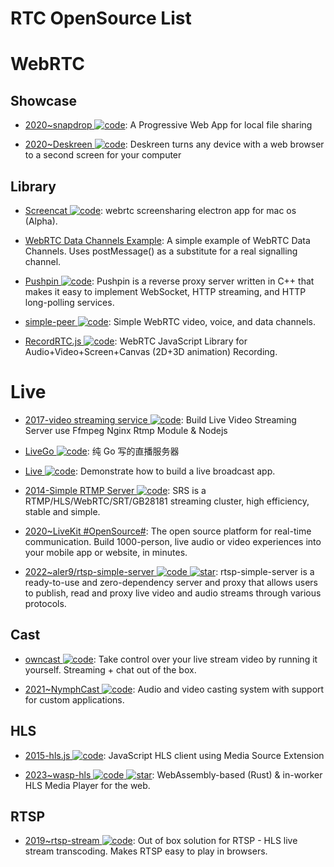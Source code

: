 # RTC OpenSource List

# WebRTC

## Showcase

- [2020~snapdrop ![code](https://ng-tech.icu/assets/code.svg)](https://github.com/RobinLinus/snapdrop): A Progressive Web App for local file sharing

- [2020~Deskreen ![code](https://ng-tech.icu/assets/code.svg)](https://github.com/pavlobu/deskreen): Deskreen turns any device with a web browser to a second screen for your computer

## Library

- [Screencat ![code](https://ng-tech.icu/assets/code.svg)](https://github.com/maxogden/screencat): webrtc screensharing electron app for mac os (Alpha).

- [WebRTC Data Channels Example](https://parg.co/UsK): A simple example of WebRTC Data Channels. Uses postMessage() as a substitute for a real signalling channel.

- [Pushpin ![code](https://ng-tech.icu/assets/code.svg)](https://github.com/fanout/pushpin): Pushpin is a reverse proxy server written in C++ that makes it easy to implement WebSocket, HTTP streaming, and HTTP long-polling services.

- [simple-peer ![code](https://ng-tech.icu/assets/code.svg)](https://github.com/feross/simple-peer): Simple WebRTC video, voice, and data channels.

- [RecordRTC.js ![code](https://ng-tech.icu/assets/code.svg)](https://recordrtc.org): WebRTC JavaScript Library for Audio+Video+Screen+Canvas (2D+3D animation) Recording.

# Live

- [2017-video streaming service ![code](https://ng-tech.icu/assets/code.svg)](https://github.com/tabvn/video-streaming-service): Build Live Video Streaming Server use Ffmpeg Nginx Rtmp Module & Nodejs

- [LiveGo ![code](https://ng-tech.icu/assets/code.svg)](https://github.com/gwuhaolin/livego): 纯 Go 写的直播服务器

- [Live ![code](https://ng-tech.icu/assets/code.svg)](https://github.com/ltebean/Live): Demonstrate how to build a live broadcast app.

- [2014-Simple RTMP Server ![code](https://ng-tech.icu/assets/code.svg)](https://github.com/ossrs/srs): SRS is a RTMP/HLS/WebRTC/SRT/GB28181 streaming cluster, high efficiency, stable and simple.

- [2020~LiveKit #OpenSource#](https://livekit.io/): The open source platform for real-time communication. Build 1000-person, live audio or video experiences into your mobile app or website, in minutes.

- [2022~aler9/rtsp-simple-server ![code](https://ng-tech.icu/assets/code.svg) ![star](https://img.shields.io/github/stars/aler9/rtsp-simple-server)](https://github.com/aler9/rtsp-simple-server): rtsp-simple-server is a ready-to-use and zero-dependency server and proxy that allows users to publish, read and proxy live video and audio streams through various protocols.

## Cast

- [owncast ![code](https://ng-tech.icu/assets/code.svg)](https://github.com/owncast/owncast): Take control over your live stream video by running it yourself. Streaming + chat out of the box.

- [2021~NymphCast ![code](https://ng-tech.icu/assets/code.svg)](https://github.com/MayaPosch/NymphCast): Audio and video casting system with support for custom applications.

## HLS

- [2015-hls.js ![code](https://ng-tech.icu/assets/code.svg)](https://github.com/video-dev/hls.js/): JavaScript HLS client using Media Source Extension

- [2023~wasp-hls ![code](https://ng-tech.icu/assets/code.svg) ![star](https://img.shields.io/github/stars/peaBerberian/wasp-hls)](https://github.com/peaBerberian/wasp-hls): WebAssembly-based (Rust) & in-worker HLS Media Player for the web.

## RTSP

- [2019~rtsp-stream ![code](https://ng-tech.icu/assets/code.svg)](https://github.com/Roverr/rtsp-stream): Out of box solution for RTSP - HLS live stream transcoding. Makes RTSP easy to play in browsers.
